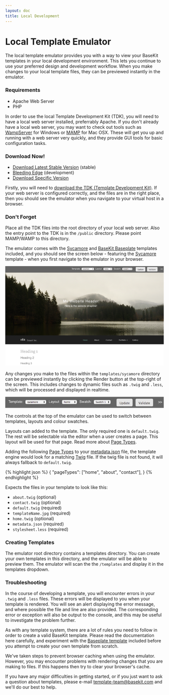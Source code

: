 ```yaml
---
layout: doc
title: Local Development
---
```


# Local Template Emulator

The local template emulator provides you with a way to view your BaseKit templates in your local development environment. This lets you continue to use your preferred design and development workflow. When you make changes to your local template files, they can be previewed instantly in the emulator.

### Requirements

* Apache Web Server
* PHP

In order to use the local Template Development Kit (TDK), you will need to have a local web server installed, preferrably Apache. If you don't already have a local web server, you may want to check out tools such as [WampServer](http://www.wampserver.com/en/) for Windows or [MAMP](http://www.mamp.info/en/index.html) for Mac OSX. These will get you up and running with a web server very quickly, and they provide GUI tools for basic configuration tasks.

### Download Now!
* [Download Latest Stable Version](http://goo.gl/DqoGhX) (stable)
* [Bleeding Edge](http://goo.gl/TFEiBm) (development)
* [Download Specific Version](https://github.com/basekit-templates/tdk/wiki)

Firstly, you will need to [download the TDK (Template Development Kit)](https://github.com/basekit-templates/tdk/wiki). If your web server is configured correctly, and the files are in the right place, then you should see the emulator when you navigate to your virtual host in a browser.

### Don't Forget

Place all the TDK files into the root directory of your local web server. Also the entry point to the TDK is in the ```/public``` directory. Please point MAMP/WAMP to this directory.

The emulator comes with the [Sycamore](https://github.com/basekit-templates/sycamore) and [BaseKit Baseplate](https://github.com/basekit-templates/basekit-baseplate) templates included, and you should see the screen below - featuring the [Sycamore](https://github.com/basekit-templates/sycamore) template - when you first navigate to the emulator in your browser.

![The emulator in the browser](/assets/content/emulator.png)

Any changes you make to the files within the ```templates/sycamore``` directory can be previewed instantly by clicking the Render button at the top-right of the screen. This includes changes to dynamic files such as ```.twig``` and ```.less```, which will be processed and displayed in realtime.

![Emulator controls](/assets/content/emulator-control.png)

The controls at the top of the emulator can be used to switch between templates, layouts and colour swatches.

Layouts can added to the template. The only required one is ```default.twig```. The rest will be selectable via the editor when a user creates a page. This layout will be used for that page. Read more about [Page Types](/templating/page-types/).

Adding the following [Page Types](/templating/page-types/) to your [metadata.json](/templating/metadata/) file, the template engine would look for a matching [Twig](/templating/twig/) file. If the twig file is not found, it will always fallback to ```default.twig```.

{% highlight json %}
{
  "pageTypes": ["home", "about", "contact"],
}
{% endhighlight %}

Expects the files in your template to look like this:

* ```about.twig``` (optional)
* ```contact.twig``` (optional)
* ```default.twig``` (required)
* ```templateName.jpg``` (required)
* ```home.twig``` (optional)
* ```metadata.json``` (required)
* ```stylesheet.less``` (required)

### Creating Templates

The emulator root directory contains a templates directory. You can create your own templates in this directory, and the emulator will be able to preview them. The emulator will scan the the ```/templates``` and display it in the templates dropdown.

### Troubleshooting

In the course of developing a template, you will encounter errors in your ```.twig``` and ```.less``` files. These errors will be displayed to you when your template is rendered. You will see an alert displaying the error message, and where possible the file and line are also provided. The corresponding error or exception will also be output to the console, and this may be useful to investigate the problem further.

As with any template system, there are a lot of rules you need to follow in order to create a valid BaseKit template. Please read the documentation here carefully, and experiment with the [Baseplate template](http://github.com/basekit-templates/basekit-baseplate) included before you attempt to create your own template from scratch.

We've taken steps to prevent browser caching when using the emulator. However, you may encounter problems with rendering changes that you are making to files. If this happens then try to clear your browser's cache.

If you have any major difficulties in getting started, or if you just want to ask a question about templates, please e-mail [template-team@basekit.com](mailto:template-team@basekit.com) and we'll do our best to help.
